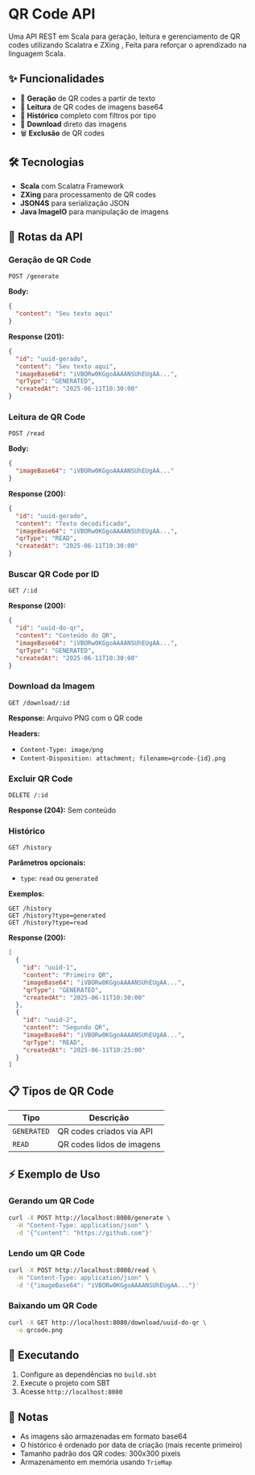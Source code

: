 # QR Code API

Uma API REST em Scala para geração, leitura e gerenciamento de QR codes utilizando Scalatra e ZXing , Feita para reforçar o aprendizado na linguagem Scala.

## ✨ Funcionalidades

- 🔗 **Geração** de QR codes a partir de texto
- 📱 **Leitura** de QR codes de imagens base64
- 📂 **Histórico** completo com filtros por tipo
- 💾 **Download** direto das imagens
- 🗑️ **Exclusão** de QR codes

## 🛠️ Tecnologias

- **Scala** com Scalatra Framework
- **ZXing** para processamento de QR codes
- **JSON4S** para serialização JSON
- **Java ImageIO** para manipulação de imagens

## 📡 Rotas da API

### Geração de QR Code

```http
POST /generate
```

**Body:**
```json
{
  "content": "Seu texto aqui"
}
```

**Response (201):**
```json
{
  "id": "uuid-gerado",
  "content": "Seu texto aqui",
  "imageBase64": "iVBORw0KGgoAAAANSUhEUgAA...",
  "qrType": "GENERATED",
  "createdAt": "2025-06-11T10:30:00"
}
```

### Leitura de QR Code

```http
POST /read
```

**Body:**
```json
{
  "imageBase64": "iVBORw0KGgoAAAANSUhEUgAA..."
}
```

**Response (200):**
```json
{
  "id": "uuid-gerado",
  "content": "Texto decodificado",
  "imageBase64": "iVBORw0KGgoAAAANSUhEUgAA...",
  "qrType": "READ",
  "createdAt": "2025-06-11T10:30:00"
}
```

### Buscar QR Code por ID

```http
GET /:id
```

**Response (200):**
```json
{
  "id": "uuid-do-qr",
  "content": "Conteúdo do QR",
  "imageBase64": "iVBORw0KGgoAAAANSUhEUgAA...",
  "qrType": "GENERATED",
  "createdAt": "2025-06-11T10:30:00"
}
```

### Download da Imagem

```http
GET /download/:id
```

**Response:** Arquivo PNG com o QR code

**Headers:**
- `Content-Type: image/png`
- `Content-Disposition: attachment; filename=qrcode-{id}.png`

### Excluir QR Code

```http
DELETE /:id
```

**Response (204):** Sem conteúdo

### Histórico

```http
GET /history
```

**Parâmetros opcionais:**
- `type`: `read` ou `generated`

**Exemplos:**
```http
GET /history
GET /history?type=generated
GET /history?type=read
```

**Response (200):**
```json
[
  {
    "id": "uuid-1",
    "content": "Primeiro QR",
    "imageBase64": "iVBORw0KGgoAAAANSUhEUgAA...",
    "qrType": "GENERATED",
    "createdAt": "2025-06-11T10:30:00"
  },
  {
    "id": "uuid-2",
    "content": "Segundo QR",
    "imageBase64": "iVBORw0KGgoAAAANSUhEUgAA...",
    "qrType": "READ",
    "createdAt": "2025-06-11T10:25:00"
  }
]
```

## 📋 Tipos de QR Code

| Tipo | Descrição |
|------|-----------|
| `GENERATED` | QR codes criados via API |
| `READ` | QR codes lidos de imagens |

## ⚡ Exemplo de Uso

### Gerando um QR Code

```bash
curl -X POST http://localhost:8080/generate \
  -H "Content-Type: application/json" \
  -d '{"content": "https://github.com"}'
```

### Lendo um QR Code

```bash
curl -X POST http://localhost:8080/read \
  -H "Content-Type: application/json" \
  -d '{"imageBase64": "iVBORw0KGgoAAAANSUhEUgAA..."}'
```

### Baixando um QR Code

```bash
curl -X GET http://localhost:8080/download/uuid-do-qr \
  -o qrcode.png
```

## 🚀 Executando

1. Configure as dependências no `build.sbt`
2. Execute o projeto com SBT
3. Acesse `http://localhost:8080`

## 📝 Notas

- As imagens são armazenadas em formato base64
- O histórico é ordenado por data de criação (mais recente primeiro)
- Tamanho padrão dos QR codes: 300x300 pixels
- Armazenamento em memória usando `TrieMap`
